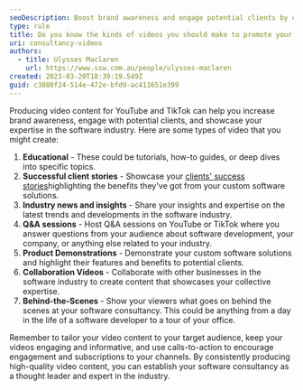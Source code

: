 ```yaml
---
seoDescription: Boost brand awareness and engage potential clients by creating educational, client success story, industry news, Q&A, product demonstration, collaboration, and behind-the-scenes videos for YouTube and TikTok.
type: rule
title: Do you know the kinds of videos you should make to promote your consultancy?
uri: consultancy-videos
authors:
  - title: Ulysses Maclaren
    url: https://www.ssw.com.au/people/ulysses-maclaren
created: 2023-03-20T18:39:19.549Z
guid: c3880f24-514e-472e-bfd9-ac411651e399
---
```


Producing video content for YouTube and TikTok can help you increase brand awareness, engage with potential clients, and showcase your expertise in the software industry. Here are some types of video that you might create:

<!--endintro-->

1. **Educational** - These could be tutorials, how-to guides, or deep dives into specific topics.
2. **Successful client stories** - Showcase your [clients' success stories](https://www.blackirisfilms.com/)highlighting the benefits they've got from your custom software solutions.
3. **Industry news and insights** - Share your insights and expertise on the latest trends and developments in the software industry.
4. **Q&A sessions** - Host Q&A sessions on YouTube or TikTok where you answer questions from your audience about software development, your company, or anything else related to your industry.
5. **Product Demonstrations** - Demonstrate your custom software solutions and highlight their features and benefits to potential clients.
6. **Collaboration Videos** - Collaborate with other businesses in the software industry to create content that showcases your collective expertise.
7. **Behind-the-Scenes** - Show your viewers what goes on behind the scenes at your software consultancy. This could be anything from a day in the life of a software developer to a tour of your office.

Remember to tailor your video content to your target audience, keep your videos engaging and informative, and use calls-to-action to encourage engagement and subscriptions to your channels. By consistently producing high-quality video content, you can establish your software consultancy as a thought leader and expert in the industry.
